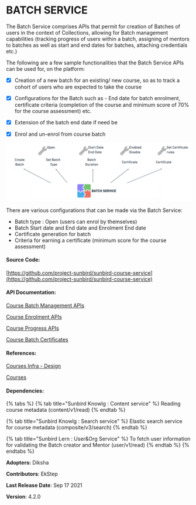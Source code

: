 # BATCH SERVICE

The Batch Service comprises APIs that permit for creation of Batches of users in the context of Collections, allowing for Batch management capabilities (tracking progress of users within a batch, assigning of mentors to batches as well as start and end dates for batches, attaching credentials etc.)



The following are a few sample functionalities that the Batch Service APIs can be used for, on the platform:

* [x] Creation of a new batch for an existing/ new course, so as to track a cohort of users who are expected to take the course
* [x] Configurations for the Batch such as - End date for batch enrolment, certificate criteria (completion of the course and minimum score of 70% for the course assessment) etc.
* [x] Extension of the batch end date if need be
* [x] Enrol and un-enrol from course batch



![](../../.gitbook/assets/image.png)

There are various configurations that can be made via the Batch Service:

* Batch type : Open (users can enrol by themselves)&#x20;
* Batch Start date and End date and Enrolment End date
* Certificate generation for batch&#x20;
* Criteria for earning a certificate (minimum score for the course assessment)



#### Source Code:

[https://github.com/project-sunbird/sunbird-course-service](https://github.com/project-sunbird/sunbird-course-service)

#### API Documentation:

[Course Batch Management APIs](http://docs.sunbird.org/latest/apis/coursebatchmanapi/)

[Course Enrolment APIs](http://docs.sunbird.org/latest/apis/courseenrolmentapi/)

[Course Progress APIs](http://docs.sunbird.org/latest/apis/courseprogressapi/)

[Course Batch Certificates](http://docs.sunbird.org/latest/apis/coursebatchcertificateapi/)

#### References:

[Courses Infra - Design](https://project-sunbird.atlassian.net/wiki/spaces/SBDES/pages/1493041222)

[Courses](https://project-sunbird.atlassian.net/wiki/spaces/SBDES/pages/632553473)

#### Dependencies:

{% tabs %}
{% tab title="Sunbird Knowlg : Content service" %}
Reading course metadata (content/v1/read)
{% endtab %}

{% tab title="Sunbird Knowlg : Search service" %}
Elastic search service for course metadata (composite/v3/search)
{% endtab %}

{% tab title="Sunbird Lern : User&Org Service" %}
To fetch user information for validating the Batch creator and Mentor (user/v1/read)
{% endtab %}
{% endtabs %}

**Adopters:** Diksha

**Contributors**: EkStep

**Last Release Date**: Sep 17 2021

**Version**: 4.2.0
